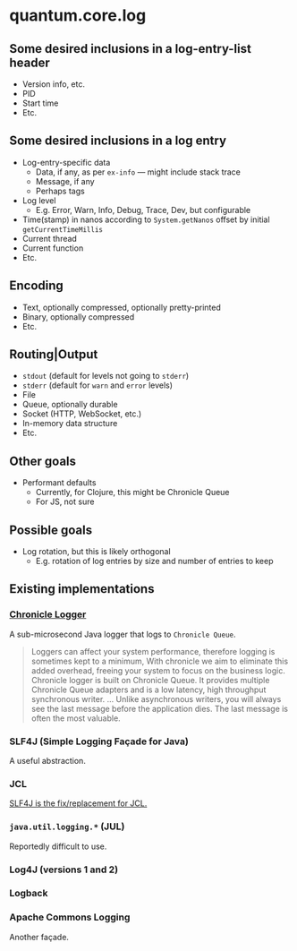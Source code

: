 # quantum.core.log

## Some desired inclusions in a log-entry-list header

- Version info, etc.
- PID
- Start time
- Etc.

## Some desired inclusions in a log entry

- Log-entry-specific data
  - Data, if any, as per `ex-info` — might include stack trace
  - Message, if any
  - Perhaps tags
- Log level
  - E.g. Error, Warn, Info, Debug, Trace, Dev, but configurable
- Time(stamp) in nanos according to `System.getNanos` offset by initial `getCurrentTimeMillis`
- Current thread
- Current function
- Etc.

## Encoding

- Text, optionally compressed, optionally pretty-printed
- Binary, optionally compressed
- Etc.

## Routing|Output

- `stdout` (default for levels not going to `stderr`)
- `stderr` (default for `warn` and `error` levels)
- File
- Queue, optionally durable
- Socket (HTTP, WebSocket, etc.)
- In-memory data structure
- Etc.

## Other goals

- Performant defaults
  - Currently, for Clojure, this might be Chronicle Queue
  - For JS, not sure

## Possible goals

- Log rotation, but this is likely orthogonal
  - E.g. rotation of log entries by size and number of entries to keep

## Existing implementations

### [Chronicle Logger](https://github.com/OpenHFT/Chronicle-Logger)

A sub-microsecond Java logger that logs to `Chronicle Queue`.

> Loggers can affect your system performance, therefore logging is sometimes kept to a minimum, With chronicle we aim to eliminate this added overhead, freeing your system to focus on the business logic.
Chronicle logger is built on Chronicle Queue. It provides multiple Chronicle Queue adapters and is a low latency, high throughput synchronous writer. ... Unlike asynchronous writers, you will always see the last message before the application dies. The last message is often the most valuable.

### SLF4J (Simple Logging Façade for Java)

A useful abstraction.

### JCL

[SLF4J is the fix/replacement for JCL.](https://www.slf4j.org/faq.html#yet_another_facade)

### `java.util.logging.*` (JUL)

Reportedly difficult to use.

### Log4J (versions 1 and 2)

### Logback

### Apache Commons Logging

Another façade.
